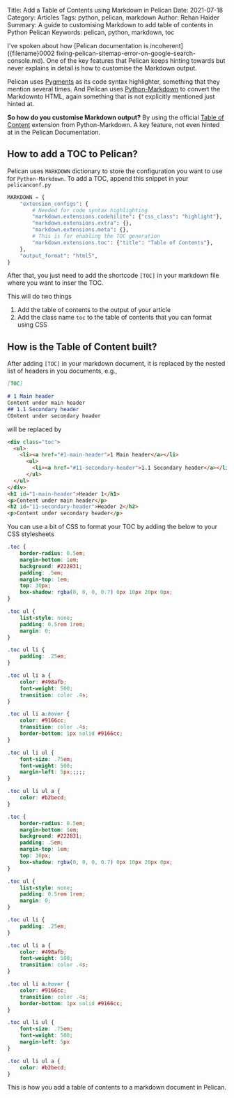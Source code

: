 Title: Add a Table of Contents using Markdown in Pelican
Date: 2021-07-18
Category: Articles
Tags: python, pelican, markdown
Author: Rehan Haider
Summary: A guide to customising Markdown to add table of contents in Python Pelican
Keywords: pelican, python, markdown, toc



I've spoken about how [Pelican documentation is incoherent]({filename}0002 fixing-pelican-sitemap-error-on-google-search-console.md). One of the key features that Pelican keeps hinting towards but never explains in detail is how to customise the Markdown output. 

Pelican uses [Pygments](https://pygments.org/) as its code syntax highlighter, something that they mention several times. And Pelican uses [Python-Markdown](https://python-markdown.github.io/) to convert the Markdownto HTML, again something that is not explicitly mentioned just hinted at. 

**So how do you customise Markdown output?**
By using the official [Table of Content](https://python-markdown.github.io/extensions/toc/) extension from Python-Markdown. A key feature, not even hinted at in the Pelican Documentation. 


## How to add a TOC to Pelican?

Pelican uses `MARKDOWN` dictionary to store the configuration you want to use for `Python-Markdown`. To add a TOC, append this snippet in your `pelicanconf.py` 

```python
MARKDOWN = {
    "extension_configs": {
        # Needed for code syntax highlighting
        "markdown.extensions.codehilite": {"css_class": "highlight"},
        "markdown.extensions.extra": {},
        "markdown.extensions.meta": {},
        # This is for enabling the TOC generation
        "markdown.extensions.toc": {"title": "Table of Contents"},
    },
    "output_format": "html5",
}
```

After that, you just need to add the shortcode `[TOC]` in  your markdown file where you want to inser the TOC. 

This will do two things

1. Add the table of contents to the output of your article
2. Add the class name `toc` to the table of contents that you can format using CSS

## How is the Table of Content built?

After adding `[TOC]` in your markdown document, it is replaced by the nested list of headers in you documents, e.g., 

```md
[TOC]

# 1 Main header
Content under main header
## 1.1 Secondary header
COntent under secondary header
```

will be replaced by 

```html
<div class="toc">
  <ul>
    <li><a href="#1-main-header">1 Main header</a></li>
      <ul>
        <li><a href="#11-secondary-header">1.1 Secondary header</a></li>
      </ul>
  </ul>
</div>
<h1 id="1-main-header">Header 1</h1>
<p>Content under main header</p>
<h2 id="11-secondary-header">Header 2</h2>
<p>Content under secondary header</p>
```

You can use a bit of CSS to format your TOC by adding the below to your CSS stylesheets
```css
.toc {
    border-radius: 0.5em;
    margin-bottom: 1em;
    background: #222831;
    padding: .5em;
    margin-top: 1em;
    top: 30px;
    box-shadow: rgba(0, 0, 0, 0.7) 0px 10px 20px 0px;
}

.toc ul {
    list-style: none;
    padding: 0.5rem 1rem;
    margin: 0;
}

.toc ul li {
    padding: .25em;
}

.toc ul li a {
    color: #498afb;
    font-weight: 500;
    transition: color .4s;
}

.toc ul li a:hover {
    color: #9166cc;
    transition: color .4s;
    border-bottom: 1px solid #9166cc;
}

.toc ul li ul {
    font-size: .75em;
    font-weight: 500;
    margin-left: 5px;;;;;
}

.toc ul li ul a {
    color: #b2becd;
}

.toc {
    border-radius: 0.5em;
    margin-bottom: 1em;
    background: #222831;
    padding: .5em;
    margin-top: 1em;
    top: 30px;
    box-shadow: rgba(0, 0, 0, 0.7) 0px 10px 20px 0px;
}

.toc ul {
    list-style: none;
    padding: 0.5rem 1rem;
    margin: 0;
}

.toc ul li {
    padding: .25em;
}

.toc ul li a {
    color: #498afb;
    font-weight: 500;
    transition: color .4s;
}

.toc ul li a:hover {
    color: #9166cc;
    transition: color .4s;
    border-bottom: 1px solid #9166cc;
}

.toc ul li ul {
    font-size: .75em;
    font-weight: 500;
    margin-left: 5px
}

.toc ul li ul a {
    color: #b2becd;
}
```
This is how you add a table of contents to a markdown document in Pelican.